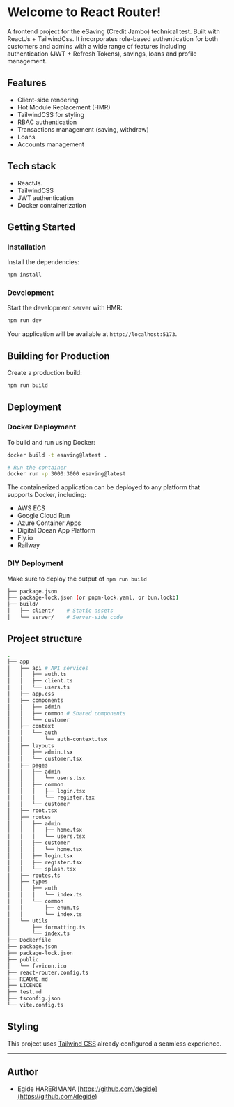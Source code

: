 # Welcome to React Router!

A frontend project for the eSaving (Credit Jambo) technical test. Built with ReactJs + TailwindCss. It incorporates role-based authentication for both customers and admins with a wide range of features including authentication (JWT + Refresh Tokens), savings, loans and profile management.

## Features

- Client-side rendering
- Hot Module Replacement (HMR)
- TailwindCSS for styling
- RBAC authentication
- Transactions management (saving, withdraw)
- Loans
- Accounts management

## Tech stack
- ReactJs.
- TailwindCSS
- JWT authentication
- Docker containerization

## Getting Started

### Installation

Install the dependencies:

```bash
npm install
```

### Development

Start the development server with HMR:

```bash
npm run dev
```

Your application will be available at `http://localhost:5173`.

## Building for Production

Create a production build:

```bash
npm run build
```

## Deployment

### Docker Deployment

To build and run using Docker:

```bash
docker build -t esaving@latest .

# Run the container
docker run -p 3000:3000 esaving@latest
```

The containerized application can be deployed to any platform that supports Docker, including:

- AWS ECS
- Google Cloud Run
- Azure Container Apps
- Digital Ocean App Platform
- Fly.io
- Railway

### DIY Deployment

Make sure to deploy the output of `npm run build`

```bash
├── package.json
├── package-lock.json (or pnpm-lock.yaml, or bun.lockb)
├── build/
│   ├── client/    # Static assets
│   └── server/    # Server-side code
```

## Project structure
```bash
.
├── app
│   ├── api # API services
│   │   ├── auth.ts
│   │   ├── client.ts
│   │   └── users.ts
│   ├── app.css
│   ├── components
│   │   ├── admin
│   │   ├── common # Shared components
│   │   └── customer
│   ├── context
│   │   └── auth
│   │       └── auth-context.tsx
│   ├── layouts
│   │   ├── admin.tsx
│   │   └── customer.tsx
│   ├── pages
│   │   ├── admin
│   │   │   └── users.tsx
│   │   ├── common
│   │   │   ├── login.tsx
│   │   │   └── register.tsx
│   │   └── customer
│   ├── root.tsx
│   ├── routes
│   │   ├── admin
│   │   │   ├── home.tsx
│   │   │   └── users.tsx
│   │   ├── customer
│   │   │   └── home.tsx
│   │   ├── login.tsx
│   │   ├── register.tsx
│   │   └── splash.tsx
│   ├── routes.ts
│   ├── types
│   │   ├── auth
│   │   │   └── index.ts
│   │   └── common
│   │       ├── enum.ts
│   │       └── index.ts
│   └── utils
│       ├── formatting.ts
│       └── index.ts
├── Dockerfile
├── package.json
├── package-lock.json
├── public
│   └── favicon.ico
├── react-router.config.ts
├── README.md
├── LICENCE
├── test.md
├── tsconfig.json
└── vite.config.ts
```

## Styling

This project uses [Tailwind CSS](https://tailwindcss.com/) already configured a seamless experience.

---

## Author

- Egide HARERIMANA [https://github.com/degide](https://github.com/degide)
